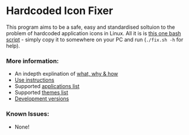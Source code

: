Hardcoded Icon Fixer
==============
This program aims to be a safe, easy and standardised soltuion to the problem of hardcoded application icons in Linux. All it is is [this one bash script](https://github.com/Foggalong/hardcode-fixer/blob/master/fix.sh) - simply copy it to somewhere on your PC and run (```./fix.sh -h``` for help).

### More information:
+ An indepth explination of [what, why & how](https://github.com/Foggalong/hardcode-fixer/blob/master/data/explination.md)
+ [Use instructions](https://github.com/Foggalong/hardcode-fixer/blob/master/data/instructions.md)
+ Supported [applications list](https://github.com/Foggalong/hardcode-fixer/blob/master/data/list/list.md)
+ Supported [themes list](https://github.com/Foggalong/hardcode-fixer/blob/master/data/themesupport.md)
+ [Development versions](https://github.com/Foggalong/hardcode-fixer/blob/master/dev/)

### Known Issues:
+ None!